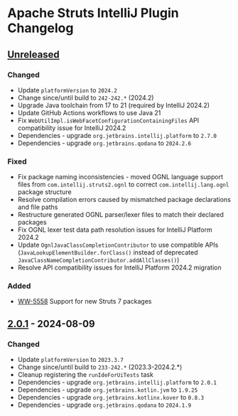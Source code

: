 <!-- Keep a Changelog guide -> https://keepachangelog.com -->

# Apache Struts IntelliJ Plugin Changelog

## [Unreleased]

### Changed

- Update `platformVersion` to `2024.2`
- Change since/until build to `242-242.*` (2024.2)
- Upgrade Java toolchain from 17 to 21 (required by IntelliJ 2024.2)
- Update GitHub Actions workflows to use Java 21
- Fix `WebUtilImpl.isWebFacetConfigurationContainingFiles` API compatibility issue for IntelliJ 2024.2
- Dependencies - upgrade `org.jetbrains.intellij.platform` to `2.7.0`
- Dependencies - upgrade `org.jetbrains.qodana` to `2024.2.6`

### Fixed

- Fix package naming inconsistencies - moved OGNL language support files from `com.intellij.struts2.ognl` to correct `com.intellij.lang.ognl` package structure
- Resolve compilation errors caused by mismatched package declarations and file paths
- Restructure generated OGNL parser/lexer files to match their declared packages
- Fix OGNL lexer test data path resolution issues for IntelliJ Platform 2024.2
- Update `OgnlJavaClassCompletionContributor` to use compatible APIs (`JavaLookupElementBuilder.forClass()` instead of deprecated `JavaClassNameCompletionContributor.addAllClasses()`)
- Resolve API compatibility issues for IntelliJ Platform 2024.2 migration

### Added

- [WW-5558](https://issues.apache.org/jira/browse/WW-5558) Support for new Struts 7 packages

## [2.0.1] - 2024-08-09

### Changed

- Update `platformVersion` to `2023.3.7`
- Change since/until build to `233-242.*` (2023.3-2024.2.*)
- Cleanup registering the `runIdeForUiTests` task
- Dependencies - upgrade `org.jetbrains.intellij.platform` to `2.0.1`
- Dependencies - upgrade `org.jetbrains.kotlin.jvm` to `1.9.25`
- Dependencies - upgrade `org.jetbrains.kotlinx.kover` to `0.8.3`
- Dependencies - upgrade `org.jetbrains.qodana` to `2024.1.9`

[Unreleased]: https://github.com/JetBrains/intellij-platform-plugin-template/compare/v2.0.1...HEAD
[2.0.1]: https://github.com/JetBrains/intellij-platform-plugin-template/compare/v2.0.0...v2.0.1
